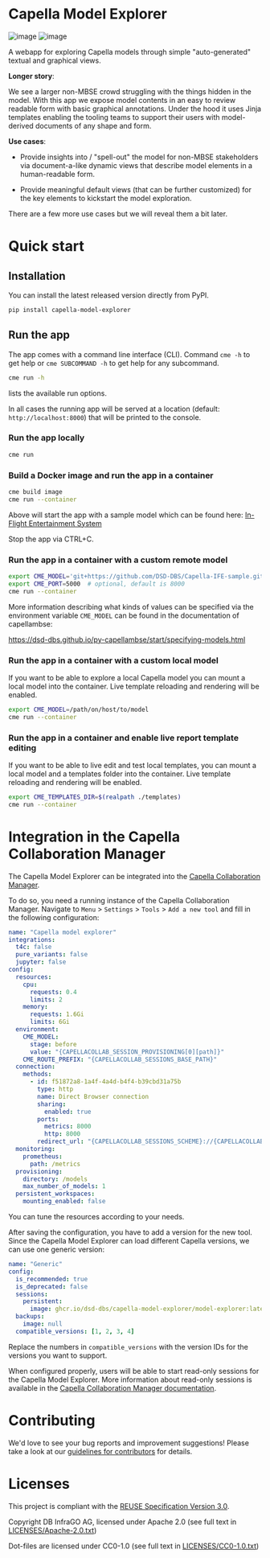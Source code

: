 <!--
 ~ Copyright DB InfraGO AG and contributors
 ~ SPDX-License-Identifier: Apache-2.0
 -->

# Capella Model Explorer

![image](https://github.com/DSD-DBS/capella-model-explorer/actions/workflows/build-test-publish.yml/badge.svg)
![image](https://github.com/DSD-DBS/capella-model-explorer/actions/workflows/lint.yml/badge.svg)

A webapp for exploring Capella models through simple "auto-generated" textual
and graphical views.

**Longer story**:

We see a larger non-MBSE crowd struggling with the things hidden in the model.
With this app we expose model contents in an easy to review readable form with
basic graphical annotations. Under the hood it uses Jinja templates enabling
the tooling teams to support their users with model-derived documents of any
shape and form.

**Use cases**:

- Provide insights into / "spell-out" the model for non-MBSE stakeholders via
  document-a-like dynamic views that describe model elements in a
  human-readable form.

- Provide meaningful default views (that can be further customized) for the key
  elements to kickstart the model exploration.

There are a few more use cases but we will reveal them a bit later.

# Quick start

## Installation

You can install the latest released version directly from PyPI.

```bash
pip install capella-model-explorer
```

## Run the app

The app comes with a command line interface (CLI).
Command `cme -h` to get help or `cme SUBCOMMAND -h` to get help for any
subcommand.

```bash
cme run -h
```

lists the available run options.

In all cases the running app will be served at a location (default:
`http://localhost:8000`) that will be printed to the console.

### Run the app locally

```bash
cme run
```

### Build a Docker image and run the app in a container

```bash
cme build image
cme run --container
```

Above will start the app with a sample model which can be found here:
[In-Flight Entertainment System](https://github.com/DSD-DBS/Capella-IFE-sample)

Stop the app via CTRL+C.

### Run the app in a container with a custom remote model

```bash
export CME_MODEL='git+https://github.com/DSD-DBS/Capella-IFE-sample.git'
export CME_PORT=5000  # optional, default is 8000
cme run --container
```

More information describing what kinds of values can be specified via the
environment variable `CME_MODEL` can be found in the documentation of
capellambse:

https://dsd-dbs.github.io/py-capellambse/start/specifying-models.html

### Run the app in a container with a custom local model

If you want to be able to explore a local Capella model you can mount a local
model into the container. Live template reloading and rendering will be
enabled.

```bash
export CME_MODEL=/path/on/host/to/model
cme run --container
```

### Run the app in a container and enable live report template editing

If you want to be able to live edit and test local templates, you can mount a
local model and a templates folder into the container. Live template reloading
and rendering will be enabled.

```bash
export CME_TEMPLATES_DIR=$(realpath ./templates)
cme run --container
```

# Integration in the Capella Collaboration Manager

The Capella Model Explorer can be integrated into the
[Capella Collaboration Manager](https://github.com/DSD-DBS/capella-collab-manager).

To do so, you need a running instance of the Capella Collaboration Manager.
Navigate to `Menu` > `Settings` > `Tools` > `Add a new tool` and fill in the
following configuration:

```yaml
name: "Capella model explorer"
integrations:
  t4c: false
  pure_variants: false
  jupyter: false
config:
  resources:
    cpu:
      requests: 0.4
      limits: 2
    memory:
      requests: 1.6Gi
      limits: 6Gi
  environment:
    CME_MODEL:
      stage: before
      value: "{CAPELLACOLLAB_SESSION_PROVISIONING[0][path]}"
    CME_ROUTE_PREFIX: "{CAPELLACOLLAB_SESSIONS_BASE_PATH}"
  connection:
    methods:
      - id: f51872a8-1a4f-4a4d-b4f4-b39cbd31a75b
        type: http
        name: Direct Browser connection
        sharing:
          enabled: true
        ports:
          metrics: 8000
          http: 8000
        redirect_url: "{CAPELLACOLLAB_SESSIONS_SCHEME}://{CAPELLACOLLAB_SESSIONS_HOST}:{CAPELLACOLLAB_SESSIONS_PORT}{CAPELLACOLLAB_SESSIONS_BASE_PATH}/"
  monitoring:
    prometheus:
      path: /metrics
  provisioning:
    directory: /models
    max_number_of_models: 1
  persistent_workspaces:
    mounting_enabled: false
```

You can tune the resources according to your needs.

After saving the configuration, you have to add a version for the new tool.
Since the Capella Model Explorer can load different Capella versions, we can
use one generic version:

```yaml
name: "Generic"
config:
  is_recommended: true
  is_deprecated: false
  sessions:
    persistent:
      image: ghcr.io/dsd-dbs/capella-model-explorer/model-explorer:latest
  backups:
    image: null
  compatible_versions: [1, 2, 3, 4]
```

Replace the numbers in `compatible_versions` with the version IDs for the
versions you want to support.

When configured properly, users will be able to start read-only sessions for
the Capella Model Explorer. More information about read-only sessions is
available in the
[Capella Collaboration Manager documentation](https://dsd-dbs.github.io/capella-collab-manager/user/sessions/types/read-only/).

# Contributing

We'd love to see your bug reports and improvement suggestions! Please take a
look at our [guidelines for contributors](CONTRIBUTING.md) for details.

# Licenses

This project is compliant with the
[REUSE Specification Version 3.0](https://git.fsfe.org/reuse/docs/src/commit/d173a27231a36e1a2a3af07421f5e557ae0fec46/spec.md).

Copyright DB InfraGO AG, licensed under Apache 2.0 (see full text in
[LICENSES/Apache-2.0.txt](LICENSES/Apache-2.0.txt))

Dot-files are licensed under CC0-1.0 (see full text in
[LICENSES/CC0-1.0.txt](LICENSES/CC0-1.0.txt))
